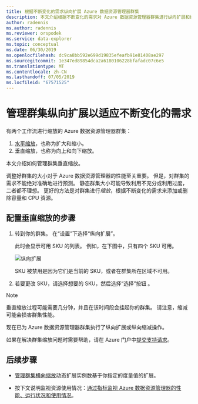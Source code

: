 ```yaml
---
title: 根据不断变化的需求纵向扩展 Azure 数据资源管理器群集
description: 本文介绍根据不断变化的需求对 Azure 数据资源管理器群集进行纵向扩展和纵向缩减的步骤。
author: radennis
ms.author: radennis
ms.reviewer: orspodek
ms.service: data-explorer
ms.topic: conceptual
ms.date: 06/30/2019
ms.openlocfilehash: dc9ca8bb592e699d19835efeafb91e81408ae297
ms.sourcegitcommit: 1e347ed89854dca2a6180106228bfafadc07c6e5
ms.translationtype: MT
ms.contentlocale: zh-CN
ms.lasthandoff: 07/05/2019
ms.locfileid: "67571525"
---
```

# <a name="manage-cluster-scale-up-to-accommodate-changing-demand"></a>管理群集纵向扩展以适应不断变化的需求

有两个工作流进行缩放的 Azure 数据资源管理器群集：
1. [水平缩放](manage-cluster-horizontal-scaling.md)，也称为扩大和缩小。
2. 垂直缩放，也称为向上和向下缩放。

本文介绍如何管理群集垂直缩放。

调整好群集的大小对于 Azure 数据资源管理器的性能至关重要。 但是，对群集的需求不能绝对准确地进行预测。 静态群集大小可能导致利用不充分或利用过度，二者都不理想。 更好的方法是对群集进行*缩放*，根据不断变化的需求来添加或删除容量和 CPU 资源。 

## <a name="steps-to-configure-vertical-scaling"></a>配置垂直缩放的步骤

1. 转到你的群集。 在“设置”下选择“纵向扩展”。  

    此时会显示可用 SKU 的列表。 例如，在下图中，只有四个 SKU 可用。

    ![纵向扩展](media/manage-cluster-vertical-scaling/scale-up.png)

    SKU 被禁用是因为它们是当前的 SKU，或者在群集所在区域不可用。

1. 若要更改 SKU，请选择想要的 SKU，然后选择“选择”按钮  。

> [!NOTE]
> 垂直缩放过程可能需要几分钟，并且在该时间段会挂起你的群集。 请注意，缩减可能会损害群集性能。

现在已为 Azure 数据资源管理器群集执行了纵向扩展或纵向缩减操作。

如果在解决群集缩放问题时需要帮助，请在 Azure 门户中[提交支持请求](https://portal.azure.com/#blade/Microsoft_Azure_Support/HelpAndSupportBlade/overview)。

## <a name="next-steps"></a>后续步骤

* [管理群集横向缩放](manage-cluster-horizontal-scaling.md)动态扩展实例数基于你指定的度量值的扩展。

* 按下文说明监视资源使用情况：[通过指标监视 Azure 数据资源管理器的性能、运行状况和使用情况](using-metrics.md)。

